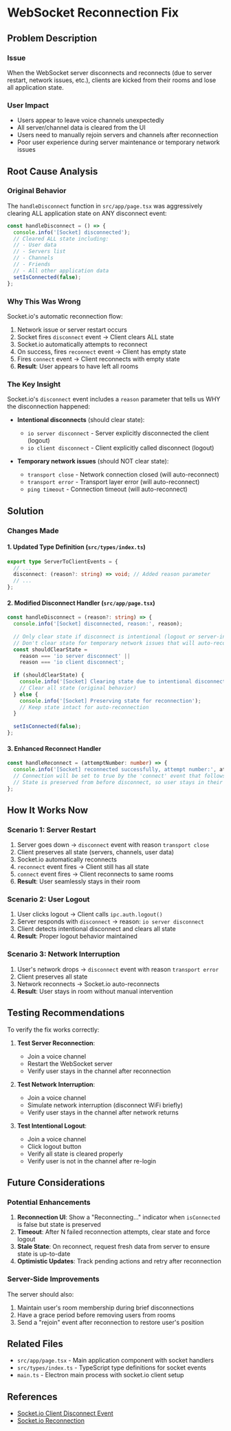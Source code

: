 # WebSocket Reconnection Fix

## Problem Description

### Issue
When the WebSocket server disconnects and reconnects (due to server restart, network issues, etc.), clients are kicked from their rooms and lose all application state.

### User Impact
- Users appear to leave voice channels unexpectedly
- All server/channel data is cleared from the UI
- Users need to manually rejoin servers and channels after reconnection
- Poor user experience during server maintenance or temporary network issues

## Root Cause Analysis

### Original Behavior
The `handleDisconnect` function in `src/app/page.tsx` was aggressively clearing ALL application state on ANY disconnect event:

```typescript
const handleDisconnect = () => {
  console.info('[Socket] disconnected');
  // Cleared ALL state including:
  // - User data
  // - Servers list
  // - Channels
  // - Friends
  // - All other application data
  setIsConnected(false);
};
```

### Why This Was Wrong
Socket.io's automatic reconnection flow:
1. Network issue or server restart occurs
2. Socket fires `disconnect` event → Client clears ALL state
3. Socket.io automatically attempts to reconnect
4. On success, fires `reconnect` event → Client has empty state
5. Fires `connect` event → Client reconnects with empty state
6. **Result**: User appears to have left all rooms

### The Key Insight
Socket.io's `disconnect` event includes a `reason` parameter that tells us WHY the disconnection happened:

- **Intentional disconnects** (should clear state):
  - `io server disconnect` - Server explicitly disconnected the client (logout)
  - `io client disconnect` - Client explicitly called disconnect (logout)

- **Temporary network issues** (should NOT clear state):
  - `transport close` - Network connection closed (will auto-reconnect)
  - `transport error` - Transport layer error (will auto-reconnect)
  - `ping timeout` - Connection timeout (will auto-reconnect)

## Solution

### Changes Made

#### 1. Updated Type Definition (`src/types/index.ts`)
```typescript
export type ServerToClientEvents = {
  // ...
  disconnect: (reason?: string) => void; // Added reason parameter
  // ...
};
```

#### 2. Modified Disconnect Handler (`src/app/page.tsx`)
```typescript
const handleDisconnect = (reason?: string) => {
  console.info('[Socket] disconnected, reason:', reason);
  
  // Only clear state if disconnect is intentional (logout or server-initiated)
  // Don't clear state for temporary network issues that will auto-reconnect
  const shouldClearState = 
    reason === 'io server disconnect' || 
    reason === 'io client disconnect';
  
  if (shouldClearState) {
    console.info('[Socket] Clearing state due to intentional disconnect');
    // Clear all state (original behavior)
  } else {
    console.info('[Socket] Preserving state for reconnection');
    // Keep state intact for auto-reconnection
  }
  
  setIsConnected(false);
};
```

#### 3. Enhanced Reconnect Handler
```typescript
const handleReconnect = (attemptNumber: number) => {
  console.info('[Socket] reconnected successfully, attempt number:', attemptNumber);
  // Connection will be set to true by the 'connect' event that follows
  // State is preserved from before disconnect, so user stays in their room
};
```

## How It Works Now

### Scenario 1: Server Restart
1. Server goes down → `disconnect` event with reason `transport close`
2. Client preserves all state (servers, channels, user data)
3. Socket.io automatically reconnects
4. `reconnect` event fires → Client still has all state
5. `connect` event fires → Client reconnects to same rooms
6. **Result**: User seamlessly stays in their room

### Scenario 2: User Logout
1. User clicks logout → Client calls `ipc.auth.logout()`
2. Server responds with `disconnect` → reason: `io server disconnect`
3. Client detects intentional disconnect and clears all state
4. **Result**: Proper logout behavior maintained

### Scenario 3: Network Interruption
1. User's network drops → `disconnect` event with reason `transport error`
2. Client preserves all state
3. Network reconnects → Socket.io auto-reconnects
4. **Result**: User stays in room without manual intervention

## Testing Recommendations

To verify the fix works correctly:

1. **Test Server Reconnection**:
   - Join a voice channel
   - Restart the WebSocket server
   - Verify user stays in the channel after reconnection

2. **Test Network Interruption**:
   - Join a voice channel
   - Simulate network interruption (disconnect WiFi briefly)
   - Verify user stays in the channel after network returns

3. **Test Intentional Logout**:
   - Join a voice channel
   - Click logout button
   - Verify all state is cleared properly
   - Verify user is not in the channel after re-login

## Future Considerations

### Potential Enhancements
1. **Reconnection UI**: Show a "Reconnecting..." indicator when `isConnected` is false but state is preserved
2. **Timeout**: After N failed reconnection attempts, clear state and force logout
3. **Stale State**: On reconnect, request fresh data from server to ensure state is up-to-date
4. **Optimistic Updates**: Track pending actions and retry after reconnection

### Server-Side Improvements
The server should also:
1. Maintain user's room membership during brief disconnections
2. Have a grace period before removing users from rooms
3. Send a "rejoin" event after reconnection to restore user's position

## Related Files
- `src/app/page.tsx` - Main application component with socket handlers
- `src/types/index.ts` - TypeScript type definitions for socket events
- `main.ts` - Electron main process with socket.io client setup

## References
- [Socket.io Client Disconnect Event](https://socket.io/docs/v4/client-api/#event-disconnect)
- [Socket.io Reconnection](https://socket.io/docs/v4/client-options/#reconnection)
